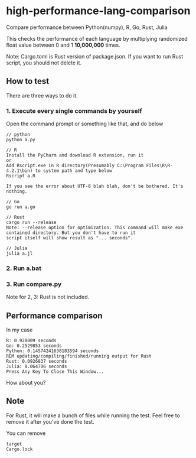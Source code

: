 # high-performance-lang-comparison
Compare performance between Python(numpy), R, Go, Rust, Julia

This checks the performance of each language by multiplying randomized float value between 0 and 1 <b>10,000,000</b> times.

Note: Cargo.toml is Rust version of package.json. If you want to run Rust script, you should not delete it.

## How to test

There are three ways to do it.

### 1. Execute every single commands by yourself

Open the command prompt or something like that, and do below

```
// python
python a.py

// R
Install the PyCharm and download R extension, run it
or
Add Rscript.exe in R directory(Presumably C:\Program Files\R\R-4.2.1\bin) to system path and type below
Rscript a.R

If you see the error about UTF-8 blah blah, don't be bothered. It's nothing.

// Go
go run a.go

// Rust
cargo run --release
Note: --release option for optimization. This command will make exe contained directory. But you don't have to run it
script itself will show result as "... seconds".

// Julia
julia a.jl
```

### 2. Run a.bat

### 3. Run compare.py

Note for 2, 3: Rust is not included.

## Performance comparison
In my case
```batch
R: 0.928009 seconds
Go: 0.2529853 seconds
Python: 0.14574241638183594 seconds
REM updating/compiling/finished/running output for Rust
Rust: 0.0926837 seconds
Julia: 0.064706 seconds
Press Any Key To Close This Window...
```

How about you?

## Note

For Rust, it will make a bunch of files while running the test. Feel free to remove it after you've done the test.

You can remove
```
target
Cargo.lock
```



